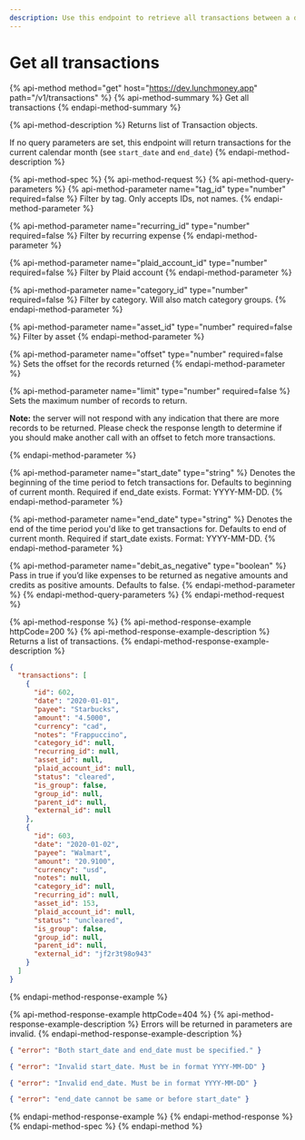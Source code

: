 ```yaml
---
description: Use this endpoint to retrieve all transactions between a date range.
---
```


# Get all transactions

{% api-method method="get" host="https://dev.lunchmoney.app" path="/v1/transactions" %}
{% api-method-summary %}
Get all transactions
{% endapi-method-summary %}

{% api-method-description %}
Returns list of Transaction objects.

If no query parameters are set, this endpoint will return transactions for the current calendar month \(see `start_date` and `end_date`\)
{% endapi-method-description %}

{% api-method-spec %}
{% api-method-request %}
{% api-method-query-parameters %}
{% api-method-parameter name="tag\_id" type="number" required=false %}
Filter by tag. Only accepts IDs, not names.
{% endapi-method-parameter %}

{% api-method-parameter name="recurring\_id" type="number" required=false %}
Filter by recurring expense
{% endapi-method-parameter %}

{% api-method-parameter name="plaid\_account\_id" type="number" required=false %}
Filter by Plaid account
{% endapi-method-parameter %}

{% api-method-parameter name="category\_id" type="number" required=false %}
Filter by category. Will also match category groups.
{% endapi-method-parameter %}

{% api-method-parameter name="asset\_id" type="number" required=false %}
Filter by asset
{% endapi-method-parameter %}

{% api-method-parameter name="offset" type="number" required=false %}
Sets the offset for the records returned
{% endapi-method-parameter %}

{% api-method-parameter name="limit" type="number" required=false %}
Sets the maximum number of records to return.

**Note:** the server will not respond with any indication that there are more records to be returned. Please check the response length to determine if you should make another call with an offset to fetch more transactions.

{% endapi-method-parameter %}

{% api-method-parameter name="start\_date" type="string" %}
Denotes the beginning of the time period to fetch transactions for. Defaults to beginning of current month. Required if end\_date exists. Format: YYYY-MM-DD.
{% endapi-method-parameter %}

{% api-method-parameter name="end\_date" type="string" %}
Denotes the end of the time period you'd like to get transactions for. Defaults to end of current month. Required if start\_date exists. Format: YYYY-MM-DD.
{% endapi-method-parameter %}

{% api-method-parameter name="debit\_as\_negative" type="boolean" %}
Pass in true if you’d like expenses to be returned as negative amounts and credits as positive amounts. Defaults to false.
{% endapi-method-parameter %}
{% endapi-method-query-parameters %}
{% endapi-method-request %}

{% api-method-response %}
{% api-method-response-example httpCode=200 %}
{% api-method-response-example-description %}
Returns a list of transactions.
{% endapi-method-response-example-description %}

```json
{
  "transactions": [
    {
      "id": 602,
      "date": "2020-01-01",
      "payee": "Starbucks",
      "amount": "4.5000",
      "currency": "cad",
      "notes": "Frappuccino",
      "category_id": null,
      "recurring_id": null,
      "asset_id": null,
      "plaid_account_id": null,
      "status": "cleared",
      "is_group": false,
      "group_id": null,
      "parent_id": null,
      "external_id": null
    },
    {
      "id": 603,
      "date": "2020-01-02",
      "payee": "Walmart",
      "amount": "20.9100",
      "currency": "usd",
      "notes": null,
      "category_id": null,
      "recurring_id": null,
      "asset_id": 153,
      "plaid_account_id": null,
      "status": "uncleared",
      "is_group": false,
      "group_id": null,
      "parent_id": null,
      "external_id": "jf2r3t98o943"
    }
  ]
}
```
{% endapi-method-response-example %}

{% api-method-response-example httpCode=404 %}
{% api-method-response-example-description %}
Errors will be returned in parameters are invalid.
{% endapi-method-response-example-description %}

```json
{ "error": "Both start_date and end_date must be specified." }
```

```json
{ "error": "Invalid start_date. Must be in format YYYY-MM-DD" }
```

```json
{ "error": "Invalid end_date. Must be in format YYYY-MM-DD" }
```

```json
{ "error": "end_date cannot be same or before start_date" }
```
{% endapi-method-response-example %}
{% endapi-method-response %}
{% endapi-method-spec %}
{% endapi-method %}

